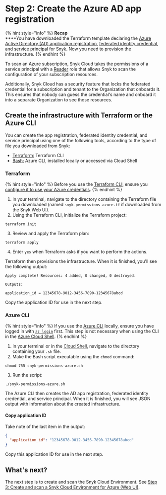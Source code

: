 # Step 2: Create the Azure AD app registration

{% hint style="info" %}
**Recap**\
****You have downloaded the Terraform template declaring the [Azure Active Directory (AD) application registration](https://learn.microsoft.com/en-us/azure/active-directory/develop/app-objects-and-service-principals#application-registration), [federated identity credential](https://learn.microsoft.com/en-us/azure/active-directory/develop/workload-identity-federation), and [service principal](https://learn.microsoft.com/en-us/azure/active-directory/develop/app-objects-and-service-principals#service-principal-object) for Snyk. Now you need to provision the infrastructure.
{% endhint %}

To scan an Azure subscription, Snyk Cloud takes the permissions of a service principal with a [Reader](https://learn.microsoft.com/en-us/azure/role-based-access-control/built-in-roles#reader) role that allows Snyk to scan the configuration of your subscription resources.

Additionally, Snyk Cloud has a security feature that locks the federated credential for a subscription and tenant to the Organization that onboards it. This ensures that nobody can guess the credential's name and onboard it into a separate Organization to see those resources.

## Create the infrastructure with Terraform or the Azure CLI

You can create the app registration, federated identity credential, and service principal using one of the following tools, according to the type of file you downloaded from Snyk:

* [Terraform:](step-2-create-the-azure-ad-app-registration.md#terraform) Terraform CLI
* [Bash:](step-2-create-the-azure-ad-app-registration.md#azure-cli) Azure CLI, installed locally or accessed via Cloud Shell

### Terraform

{% hint style="info" %}
Before you use the [Terraform CLI](https://www.terraform.io/downloads), ensure you [configure it to use your Azure credentials](https://registry.terraform.io/providers/hashicorp/azuread/latest/docs#authenticating-to-azure-active-directory).
{% endhint %}

1. In your terminal, navigate to the directory containing the Terraform file you downloaded (named `snyk-permissions-azure.tf` if downloaded from the Snyk Web UI).
2. Using the Terraform CLI, initialize the Terraform project:

```
terraform init
```

3. Review and apply the Terraform plan:

```
terraform apply
```

4. Enter `yes` when Terraform asks if you want to perform the actions.

Terraform then provisions the infrastructure. When it is finished, you'll see the following output:

```
Apply complete! Resources: 4 added, 0 changed, 0 destroyed.

Outputs:

application_id = 12345678-9012-3456-7890-12345678abcd
```

Copy the application ID for use in the next step.

### Azure CLI

{% hint style="info" %}
If you use the [Azure CLI](https://learn.microsoft.com/en-us/cli/azure/install-azure-cli) locally, ensure you have logged in with [`az login`](https://learn.microsoft.com/en-us/cli/azure/authenticate-azure-cli) first. This step is not necessary when using the CLI in the [Azure Cloud Shell](https://portal.azure.com/#cloudshell/).
{% endhint %}

1. In your terminal or in the [Cloud Shell](https://portal.azure.com/#cloudshell/), navigate to the directory containing your `.sh` file.
2. Make the Bash script executable using the `chmod` command:

```
chmod 755 snyk-permissions-azure.sh
```

3. Run the script:

```
./snyk-permissions-azure.sh
```

The Azure CLI then creates the AD app registration, federated identity credential, and service principal. When it is finished, you will see JSON output with information about the created infrastructure.

#### Copy application ID

Take note of the last item in the output:

```json
{
  "application_id": "12345678-9012-3456-7890-12345678abcd"
}
```

Copy this application ID for use in the next step.

## What's next?

The next step is to create and scan the Snyk Cloud Environment. See [Step 3: Create and scan a Snyk Cloud Environment for Azure (Web UI)](step-3-create-and-scan-a-snyk-cloud-environment-for-azure-web-ui.md).
